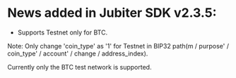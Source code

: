 # News added in Jubiter SDK v2.3.5:
+ Supports Testnet only for BTC.

Note: Only change 'coin_type' as '1' for Testnet in BIP32 path(m / purpose' / coin_type' / account' / change / address_index).

Currently only the BTC test network is supported.
